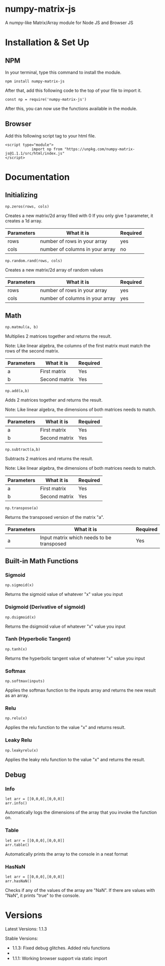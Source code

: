 # numpy-matrix-js

A numpy-like Matrix/Array module for Node JS and Browser JS



# Installation & Set Up


## NPM
In your terminal, type this command to install the module.

```
npm install numpy-matrix-js
```

After that, add this following code to the top of your file to import it.

```
const np = require('numpy-matrix-js')
```

After this, you can now use the functions available in the module.


## Browser

Add this following script tag to your html file.

```
<script type="module">
            import np from "https://unpkg.com/numpy-matrix-js@1.1.1/src/html/index.js"
</script>
```


# Documentation



## Initializing


```np.zeros(rows, cols)```

Creates a new matrix/2d array filled with 0
If you only give 1 parameter, it creates a 1d array.

Parameters   |   What it is   | Required
-------------|----------------|----------
rows         |  number of rows in your array | yes
cols         |  number of columns in your array | no


```np.random.rand(rows, cols)```

Creates a new matrix/2d array of random values

Parameters   |   What it is   | Required
-------------|----------------|----------
rows         |  number of rows in your array | yes
cols         |  number of columns in your array | yes

## Math

```np.matmul(a, b)```

Multiplies 2 matrices together and returns the result.

Note: Like linear algebra, the columns of the first matrix must match the rows of the second matrix.

Parameters    | What it is    | Required
--------------|---------------|----------
a             | First matrix  | Yes
b             | Second matrix | Yes


```np.add(a,b)```

Adds 2 matrices together and returns the result.

Note: Like linear algebra, the dimensions of both matrices needs to match.

Parameters   | What it is    | Required
-------------|---------------|---------
a            | First matrix  | Yes
b            | Second matrix | Yes


```np.subtract(a,b)```

Subtracts 2 matrices and returns the result.

Note: Like linear algebra, the dimensions of both matrices needs to match.

Parameters   | What it is    | Required
-------------|---------------|---------
a            | First matrix  | Yes
b            | Second matrix | Yes

```np.transpose(a)```

Returns the transposed version of the matrix "a".


Parameters   | What it is    | Required
-------------|---------------|---------
a            | Input matrix which needs to be transposed  | Yes





## Built-in Math Functions

### Sigmoid

```np.sigmoid(x)```

Returns the sigmoid value of whatever "x" value you input

### Dsigmoid (Derivative of sigmoid)

```np.dsigmoid(x)```

Returns the dsigmoid value of whatever "x" value you input

### Tanh (Hyperbolic Tangent)

```np.tanh(x)```

Returns the hyperbolic tangent value of whatever "x" value you input

### Softmax

```np.softmax(inputs)```

Applies the softmax function to the inputs array and returns the new result as an array.

### Relu

```np.relu(x)```

Applies the relu function to the value "x" and returns result.

### Leaky Relu

```np.leakyrelu(x)```

Applies the leaky relu function to the value "x" and returns the result.


## Debug

### Info

```
let arr = [[0,0,0],[0,0,0]]
arr.info()
```

Automatically logs the dimensions of the array that you invoke the function on.


### Table

```
let arr = [[0,0,0],[0,0,0]]
arr.table()
```

Automatically prints the array to the console in a neat format

### HasNaN

```
let arr = [[0,0,0],[0,0,0]]
arr.hasNaN()
```

Checks if any of the values of the array are "NaN". If there are values with "NaN", it prints "true" to the console.




# Versions

Latest Versions: 1.1.3

Stable Versions:

- 1.1.3: Fixed debug glitches. Added relu functions
- 
- 1.1.1: Working browser support via static import
